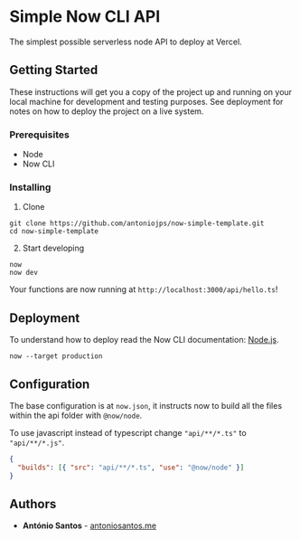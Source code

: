 # Simple Now CLI API

The simplest possible serverless node API to deploy at Vercel.

## Getting Started

These instructions will get you a copy of the project up and running on your local machine for development and testing purposes. See deployment for notes on how to deploy the project on a live system.

### Prerequisites

- Node
- Now CLI

### Installing

1. Clone

```
git clone https://github.com/antoniojps/now-simple-template.git
cd now-simple-template
```

2. Start developing

```
now
now dev
```

Your functions are now running at `http://localhost:3000/api/hello.ts`!

## Deployment

To understand how to deploy read the Now CLI documentation: [Node.js](https://vercel.com/docs/v2/introduction).

```
now --target production
```

## Configuration

The base configuration is at `now.json`, it instructs now to build all the files within the api folder with `@now/node`.

To use javascript instead of typescript change `"api/**/*.ts"` to `"api/**/*.js"`.

```json
{
  "builds": [{ "src": "api/**/*.ts", "use": "@now/node" }]
}
```

## Authors

- **António Santos** - [antoniosantos.me](https://antoniosantos.me)
